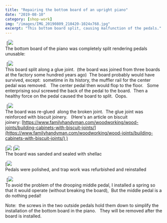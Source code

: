```yaml
---
title: "Repairing the bottom board of an upright piano"
date: "2019-08-10"
category: [shop-work]
img: "/images/IMG_20190809_210420-1024x768.jpg"
excerpt: "This bottom board split, causing malfunction of the pedals."
---
```




 [![](/images/2019-08-07-20.28.48-1024x768.jpg)<BR/>The bottom board of the piano was completely split rendering pedals unusable:


 [![](/images/2019-08-07-20.38.23-annotated-1024x768.jpg)<BR/>This board split along a glue joint.  (the board was joined from three boards at the factory some hundred years ago)  The board probably would have survived, except:  sometime in its history, the muffler rail for the center pedal was removed.   The center pedal then would flop to the floor.   Some enterprising soul screwed the back of the pedal to the board.  Then a healthy force on the pedal caused the board to split.  Oops.



 [![](/images/2019-08-07-21.28.34-1024x768.jpg)<BR>The board was re-glued  along the broken joint.  The glue joint was reinforced with biscuit joinery.   (Here's an article on biscuit joinery: [https://www.familyhandyman.com/woodworking/wood-joints/building-cabinets-with-biscuit-joints/](https://www.familyhandyman.com/woodworking/wood-joints/building-cabinets-with-biscuit-joints/) )


[![](/images/2019-08-08-10.28.45-1024x768.jpg)
[![](/images/2019-08-08-10.49.27-1024x768.jpg)<BR>The board was sanded and sealed with shellac



[![](/images/IMG_20190809_182251-1024x768.jpg)<BR>Pedals were polished, and trap work was refurbished and reinstalled

 [![](/images/IMG_20190809_210420-1024x768.jpg)<BR>To avoid the problem of the drooping middle pedal, I installed a spring so that it would operate (without breaking the board),  But the middle pedal is a do nothing pedal!


Note:  the screws in the two outside pedals hold them down to simplify the installation of the bottom board in the piano.   They will be removed after the board is installed.
